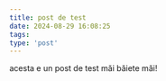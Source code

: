 ```yaml
---
title: post de test
date: 2024-08-29 16:08:25
tags:
type: 'post'
---
```


acesta e un post de test măi băiete măi!